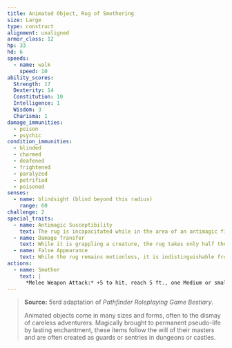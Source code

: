 ```yaml
---
title: Animated Object, Rug of Smothering
size: Large
type: construct
alignment: unaligned
armor_class: 12
hp: 33
hd: 6
speeds:
  - name: walk
    speed: 10
ability_scores:
  Strength: 17
  Dexterity: 14
  Constitution: 10
  Intelligence: 1
  Wisdom: 3
  Charisma: 1
damage_immunities:
  - poison
  - psychic
condition_immunities:
  - blinded
  - charmed
  - deafened
  - frightened
  - paralyzed
  - petrified
  - poisoned
senses:
  - name: blindsight (blind beyond this radius)
    range: 60
challenge: 2
special_traits:
  - name: Antimagic Susceptibility
    text: The rug is incapacitated while in the area of an antimagic field. If targeted by dispel magic, the rug must succeed on a Constitution saving throw against the caster's spell save DC or fall unconscious for 1 minute.
  - name: Damage Transfer
    text: While it is grappling a creature, the rug takes only half the damage dealt to it, and the creature grappled by the rug takes the other half.
  - name: False Appearance
    text: While the rug remains motionless, it is indistinguishable from a normal rug.
actions:
  - name: Smother
    text: |
      *Melee Weapon Attack:* +5 to hit, reach 5 ft., one Medium or smaller creature. *Hit:* The creature is grappled (escape DC 13). Until this grapple ends, the target is restrained, blinded, and at risk of suffocating, and the rug can't smother another target. In addition, at the start of each of the target's turns, the target takes 10 (2d6 + 3) bludgeoning damage.
---
```


> **Source:** 5srd adaptation of *Pathfinder Roleplaying Game Bestiary*.
>
> Animated objects come in many sizes and forms, often to the dismay of careless adventurers. Magically brought to permanent pseudo-life by lasting enchantment, these items follow the will of their masters and are often created as guards or sentries in dungeons or castles.
